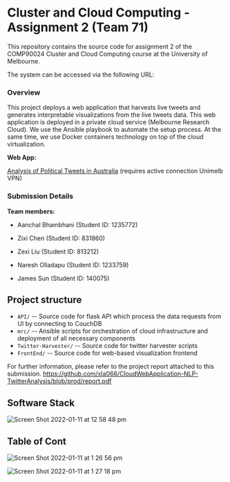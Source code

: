 # Cluster and Cloud Computing - Assignment 2 (Team 71)
This repository contains the source code for assignment 2 of the COMP90024 Cluster and Cloud Computing course at the University of Melbourne.

The system can be accessed via the following URL: 

### Overview
This project deploys a web application that harvests live tweets and generates interpretable visualizations from the live tweets data. This web application is deployed in a private cloud service (Melbourne Research Cloud). We use the Ansible playbook to automate the setup process. At the same time, we use Docker containers technology on top of the cloud virtualization.


**Web App:** 

[Analysis of Political Tweets in Australia](http://172.26.134.11/) (requires active connection Unimelb VPN)




### Submission Details

**Team members:**

- Aanchal Bhambhani (Student ID: 1235772)

- Zixi Chen (Student ID: 831860)

- Zexi Liu (Student ID: 813212)

- Naresh Olladapu (Student ID: 1233759)

- James Sun (Student ID: 140075)



## Project structure

* `API/` -- Source code for flask API which process the data requests from UI by connecting to CouchDB
* `mrc/` -- Ansible scripts for orchestration of cloud infrastructure and deployment of all necessary components 
* `Twitter-Harvester/` -- Source code for twitter harvester scripts
* `FrontEnd/` -- Source code for web-based visualization frontend


For further information, please refer to the project report attached to this submission.
https://github.com/xIa066/CloudWebApplication-NLP-TwitterAnalysis/blob/prod/report.pdf

## Software Stack
![Screen Shot 2022-01-11 at 12 58 48 pm](https://user-images.githubusercontent.com/37262666/148870186-eac02730-0bea-45c1-a927-8843b900a50f.png)

## Table of Cont
![Screen Shot 2022-01-11 at 1 26 56 pm](https://user-images.githubusercontent.com/37262666/148870680-e673df5e-2cb4-45a6-ae50-f84010ca83b8.png)

![Screen Shot 2022-01-11 at 1 27 18 pm](https://user-images.githubusercontent.com/37262666/148870714-dd98fd0d-b870-4849-ba58-1b4796b6b0b3.png)


